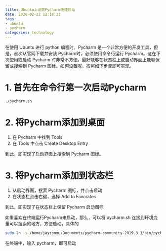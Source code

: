 ```yaml
---
title: Ubuntu上设置Pycharm快捷启动
date: 2020-02-22 12:18:32
tags:
- ubuntu
- pycharm
categories: technology
---
```


在使用 Ubuntu 进行 python 编程时，Pycharm 是一个非常方便的开发工具，但是，首次从官网下载并安装 Pycharm时，必须使用命令行运行 Pycharm。这在下次使用或启动 Pycharm 时非常不方便。最好能够在状态栏上或启动界面上能够保留或搜索到 Pycharm 图标。如何设置呢，按照如下步骤即可实现。

<!--more-->

# 1. 首先在命令行第一次启动Pycharm

```bash
./pycharm.sh
```

# 2. 将Pycharm添加到桌面

1. 在 Pycharm 中找到 Tools
2. 在 Tools 中点击 Create Desktop Entry

到此，即实现了启动界面上搜索到 Pycharm 图标。

# 3. 将Pycharm添加到状态栏

1. 从启动界面，搜索 Pycharm 图标，并点击启动
2. 在状态栏点击右键，选择 Add to Favorates

到此，即实现了在状态栏上保留 Pycharm 启动图标

如果喜欢在终端运行Pycharm来启动，那么，可以将 pycharm.sh 连接到环境变量可以搜索的地方，方便启动，具体的

```bash
sudo ln -s /home/jayzonxu/Documents/pycharm-community-2019.3.3/bin/pycharm.sh /usr/bin/pycharm
```

在终端中，输入 pycharm，即可启动